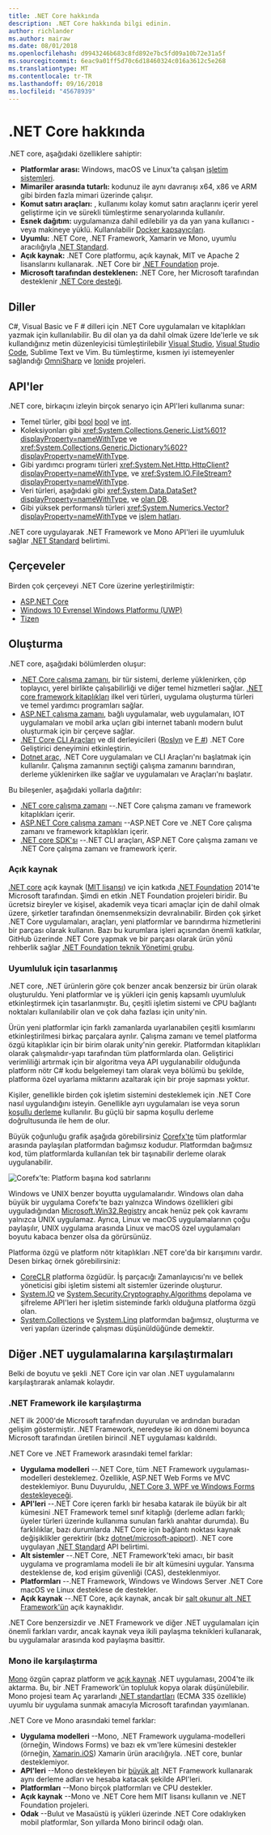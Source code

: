 ```yaml
---
title: .NET Core hakkında
description: .NET Core hakkında bilgi edinin.
author: richlander
ms.author: mairaw
ms.date: 08/01/2018
ms.openlocfilehash: d9943246b683c8fd892e7bc5fd09a10b72e31a5f
ms.sourcegitcommit: 6eac9a01ff5d70c6d18460324c016a3612c5e268
ms.translationtype: MT
ms.contentlocale: tr-TR
ms.lasthandoff: 09/16/2018
ms.locfileid: "45678939"
---
```

# <a name="about-net-core"></a>.NET Core hakkında

.NET core, aşağıdaki özelliklere sahiptir:

- **Platformlar arası:** Windows, macOS ve Linux'ta çalışan [işletim sistemleri](https://github.com/dotnet/core/blob/master/os-lifecycle-policy.md).
- **Mimariler arasında tutarlı:** kodunuz ile aynı davranışı x64, x86 ve ARM gibi birden fazla mimari üzerinde çalışır.
- **Komut satırı araçları:** , kullanımı kolay komut satırı araçlarını içerir yerel geliştirme için ve sürekli tümleştirme senaryolarında kullanılır.
- **Esnek dağıtım:** uygulamanıza dahil edilebilir ya da yan yana kullanıcı - veya makineye yüklü. Kullanılabilir [Docker kapsayıcıları](docker/index.md).
- **Uyumlu:** .NET Core, .NET Framework, Xamarin ve Mono, uyumlu aracılığıyla [.NET Standard](../standard/net-standard.md).
- **Açık kaynak:** .NET Core platformu, açık kaynak, MIT ve Apache 2 lisanslarını kullanarak. .NET Core bir [.NET Foundation](https://dotnetfoundation.org/) proje.
- **Microsoft tarafından desteklenen:** .NET Core, her Microsoft tarafından desteklenir [.NET Core desteği](https://www.microsoft.com/net/core/support/).

## <a name="languages"></a>Diller

C#, Visual Basic ve F # dilleri için .NET Core uygulamaları ve kitaplıkları yazmak için kullanılabilir. Bu dil olan ya da dahil olmak üzere Ide'lerle ve sık kullandığınız metin düzenleyicisi tümleştirilebilir [Visual Studio](https://visualstudio.microsoft.com/vs/), [Visual Studio Code](https://marketplace.visualstudio.com/items?itemName=ms-vscode.csharp), Sublime Text ve Vim. Bu tümleştirme, kısmen iyi istemeyenler sağlandığı [OmniSharp](http://www.omnisharp.net/) ve [Ionide](http://ionide.io) projeleri.

## <a name="apis"></a>API'ler

.NET core, birkaçını izleyin birçok senaryo için API'leri kullanıma sunar:

- Temel türler, gibi [bool] [ bool] ve [int][int].
- Koleksiyonları gibi <xref:System.Collections.Generic.List%601?displayProperty=nameWithType> ve <xref:System.Collections.Generic.Dictionary%602?displayProperty=nameWithType>.
- Gibi yardımcı programı türleri <xref:System.Net.Http.HttpClient?displayProperty=nameWithType>, ve <xref:System.IO.FileStream?displayProperty=nameWithType>.
- Veri türleri, aşağıdaki gibi <xref:System.Data.DataSet?displayProperty=nameWithType>, ve [olan DB][dbset].
- Gibi yüksek performanslı türleri <xref:System.Numerics.Vector?displayProperty=nameWithType> ve [işlem hatları][pipelines].

.NET core uygulayarak .NET Framework ve Mono API'leri ile uyumluluk sağlar [.NET Standard](../standard/net-standard.md) belirtimi.

[bool]: https://docs.microsoft.com/en-us/dotnet/csharp/language-reference/keywords/bool
[int]: https://docs.microsoft.com/en-us/dotnet/csharp/language-reference/keywords/int
[pipelines]: https://blogs.msdn.microsoft.com/dotnet/2018/07/09/system-io-pipelines-high-performance-io-in-net/
[dbset]: https://www.nuget.org/packages/Microsoft.EntityFrameworkCore/

## <a name="frameworks"></a>Çerçeveler

Birden çok çerçeveyi .NET Core üzerine yerleştirilmiştir:

- [ASP.NET Core](/aspnet/core/)
- [Windows 10 Evrensel Windows Platformu (UWP)](https://developer.microsoft.com/windows)
- [Tizen](https://developer.tizen.org/development/training/.net-application)

## <a name="composition"></a>Oluşturma

.NET core, aşağıdaki bölümlerden oluşur:

- [.NET Core çalışma zamanı](https://github.com/dotnet/coreclr), bir tür sistemi, derleme yüklenirken, çöp toplayıcı, yerel birlikte çalışabilirliği ve diğer temel hizmetleri sağlar. [.NET core framework kitaplıkları](https://github.com/dotnet/corefx) ilkel veri türleri, uygulama oluşturma türleri ve temel yardımcı programları sağlar.
- [ASP.NET çalışma zamanı](https://github.com/aspnet/home), bağlı uygulamalar, web uygulamaları, IOT uygulamaları ve mobil arka uçları gibi internet tabanlı modern bulut oluşturmak için bir çerçeve sağlar.
- [.NET Core CLI Araçları](https://github.com/dotnet/cli) ve dil derleyicileri ([Roslyn](https://github.com/dotnet/roslyn) ve [F #](https://github.com/microsoft/visualfsharp)) .NET Core Geliştirici deneyimini etkinleştirin.
- [Dotnet araç](https://github.com/dotnet/core-setup), .NET Core uygulamaları ve CLI Araçları'nı başlatmak için kullanılır. Çalışma zamanının seçtiği çalışma zamanını barındıran, derleme yüklenirken ilke sağlar ve uygulamaları ve Araçları'nı başlatır.

Bu bileşenler, aşağıdaki yollarla dağıtılır:

- [.NET core çalışma zamanı](https://www.microsoft.com/net/download/dotnet-core/2.1) --.NET Core çalışma zamanı ve framework kitaplıkları içerir.
- [ASP.NET Core çalışma zamanı](https://www.microsoft.com/net/download/dotnet-core/2.1) --ASP.NET Core ve .NET Core çalışma zamanı ve framework kitaplıkları içerir.
- [.NET core SDK'sı](https://www.microsoft.com/net/download/dotnet-core/2.1) --.NET CLI araçları, ASP.NET Core çalışma zamanı ve .NET Core çalışma zamanı ve framework içerir.

### <a name="open-source"></a>Açık kaynak

[.NET core](https://github.com/dotnet/core) açık kaynak ([MIT lisansı](https://github.com/dotnet/core/blob/master/LICENSE.TXT)) ve için katkıda [.NET Foundation](https://dotnetfoundation.org) 2014'te Microsoft tarafından. Şimdi en etkin .NET Foundation projeleri biridir. Bu ücretsiz bireyler ve kişisel, akademik veya ticari amaçlar için de dahil olmak üzere, şirketler tarafından önemsenmeksizin devralınabilir. Birden çok şirket .NET Core uygulamaları, araçları, yeni platformlar ve barındırma hizmetlerini bir parçası olarak kullanın. Bazı bu kurumlara işleri açısından önemli katkılar, GitHub üzerinde .NET Core yapmak ve bir parçası olarak ürün yönü rehberlik sağlar [.NET Foundation teknik Yönetimi grubu](https://dotnetfoundation.org/blog/tsg-welcome).

### <a name="designed-for-adaptability"></a>Uyumluluk için tasarlanmış

.NET core, .NET ürünlerin göre çok benzer ancak benzersiz bir ürün olarak oluşturuldu. Yeni platformlar ve iş yükleri için geniş kapsamlı uyumluluk etkinleştirmek için tasarlanmıştır. Bu, çeşitli işletim sistemi ve CPU bağlantı noktaları kullanılabilir olan ve çok daha fazlası için unity'nin.

Ürün yeni platformlar için farklı zamanlarda uyarlanabilen çeşitli kısımlarını etkinleştirilmesi birkaç parçalara ayrılır. Çalışma zamanı ve temel platforma özgü kitaplıklar için bir birim olarak unity'nin gerekir. Platformdan kitaplıkları olarak çalışmalıdır-yapı tarafından tüm platformlarda olan. Geliştirici verimliliği artırmak için bir algoritma veya API uygulanabilir olduğunda platform nötr C# kodu belgelemeyi tam olarak veya bölümü bu şekilde, platforma özel uyarlama miktarını azaltarak için bir proje sapması yoktur.

Kişiler, genellikle birden çok işletim sistemini desteklemek için .NET Core nasıl uygulandığını isteyin. Genellikle ayrı uygulamaları ise veya sorun [koşullu derleme](https://en.wikipedia.org/wiki/Conditional_compilation) kullanılır. Bu güçlü bir sapma koşullu derleme doğrultusunda ile hem de olur.

Büyük çoğunluğu grafik aşağıda görebilirsiniz [Corefx'te](https://github.com/dotnet/corefx) tüm platformlar arasında paylaşılan platformdan bağımsız kodudur. Platformdan bağımsız kod, tüm platformlarda kullanılan tek bir taşınabilir derleme olarak uygulanabilir.

![Corefx'te: Platform başına kod satırlarını](../images/corefx-platforms-loc.png)

Windows ve UNIX benzer boyutta uygulamalarıdır. Windows olan daha büyük bir uygulama Corefx'te bazı yalnızca Windows özellikleri gibi uyguladığından [Microsoft.Win32.Registry](https://github.com/dotnet/corefx/tree/master/src/Microsoft.Win32.Registry) ancak henüz pek çok kavramı yalnızca UNIX uygulamaz. Ayrıca, Linux ve macOS uygulamalarının çoğu paylaşılır, UNIX uygulama arasında Linux ve macOS özel uygulamaları boyutu kabaca benzer olsa da görürsünüz.

Platforma özgü ve platform nötr kitaplıkları .NET core'da bir karışımını vardır. Desen birkaç örnek görebilirsiniz:

- [CoreCLR](https://github.com/dotnet/coreclr) platforma özgüdür. İş parçacığı Zamanlayıcısı'nı ve bellek yöneticisi gibi işletim sistemi alt sistemler üzerinde oluşturur.
- [System.IO](https://github.com/dotnet/corefx/tree/master/src/System.IO) ve [System.Security.Cryptography.Algorithms](https://github.com/dotnet/corefx/tree/master/src/System.Security.Cryptography.Algorithms) depolama ve şifreleme API'leri her işletim sisteminde farklı olduğuna platforma özgü olan.
- [System.Collections](https://github.com/dotnet/corefx/tree/master/src/System.Collections) ve [System.Linq](https://github.com/dotnet/corefx/tree/master/src/System.Linq) platformdan bağımsız, oluşturma ve veri yapıları üzerinde çalışması düşünüldüğünde demektir.

## <a name="comparisons-to-other-net-implementations"></a>Diğer .NET uygulamalarına karşılaştırmaları

Belki de boyutu ve şekli .NET Core için var olan .NET uygulamalarını karşılaştırarak anlamak kolaydır.

### <a name="comparison-with-net-framework"></a>.NET Framework ile karşılaştırma

.NET ilk 2000'de Microsoft tarafından duyurulan ve ardından buradan gelişim göstermiştir. .NET Framework, neredeyse iki on dönemi boyunca Microsoft tarafından üretilen birincil .NET uygulaması kaldırıldı.

.NET Core ve .NET Framework arasındaki temel farklar:

- **Uygulama modelleri** --.NET Core, tüm .NET Framework uygulaması-modelleri desteklemez. Özellikle, ASP.NET Web Forms ve MVC desteklemiyor. Bunu Duyuruldu, [.NET Core 3, WPF ve Windows Forms destekleyeceği](https://blogs.msdn.microsoft.com/dotnet/2018/05/07/net-core-3-and-support-for-windows-desktop-applications/).
- **API'leri** --.NET Core içeren farklı bir hesaba katarak ile büyük bir alt kümesini .NET Framework temel sınıf kitaplığı (derleme adları farklı; üyeler türleri üzerinde kullanıma sunulan farklı anahtar durumda). Bu farklılıklar, bazı durumlarda .NET Core için bağlantı noktası kaynak değişiklikler gerektirir (bkz [dotnet/microsoft-apiport](https://github.com/microsoft/dotnet-apiport)). .NET core uygulayan [.NET Standard](../standard/net-standard.md) API belirtimi.
- **Alt sistemler** --.NET Core, .NET Framework'teki amacı, bir basit uygulama ve programlama modeli ile bir alt kümesini uygular. Yansıma desteklense de, kod erişim güvenliği (CAS), desteklenmiyor.
- **Platformları** --.NET Framework, Windows ve Windows Server .NET Core macOS ve Linux desteklese de destekler.
- **Açık kaynak** --.NET Core, açık kaynak, ancak bir [salt okunur alt .NET Framework'ün](https://github.com/microsoft/referencesource) açık kaynaklıdır.

.NET Core benzersizdir ve .NET Framework ve diğer .NET uygulamaları için önemli farkları vardır, ancak kaynak veya ikili paylaşma teknikleri kullanarak, bu uygulamalar arasında kod paylaşma basittir.

### <a name="comparison-with-mono"></a>Mono ile karşılaştırma

[Mono](http://www.mono-project.com/) özgün çapraz platform ve [açık kaynak](https://github.com/mono/mono) .NET uygulaması, 2004'te ilk aktarma. Bu, bir .NET Framework'ün topluluk kopya olarak düşünülebilir. Mono projesi team Aç yararlandı [.NET standartları](https://github.com/dotnet/coreclr/blob/master/Documentation/project-docs/dotnet-standards.md) (ECMA 335 özellikle) uyumlu bir uygulama sunmak amacıyla Microsoft tarafından yayımlanan.

.NET Core ve Mono arasındaki temel farklar:

- **Uygulama modelleri** --Mono, .NET Framework uygulama-modelleri (örneğin, Windows Forms) ve bazı ek vm'lere kümesini destekler (örneğin, [Xamarin.iOS](https://www.xamarin.com/platform)) Xamarin ürün aracılığıyla. .NET core, bunlar desteklemiyor.
- **API'leri** --Mono destekleyen bir [büyük alt](http://docs.go-mono.com/?link=root%3a%2fclasslib) .NET Framework kullanarak aynı derleme adları ve hesaba katacak şekilde API'leri.
- **Platformları** --Mono birçok platformları ve CPU destekler.
- **Açık kaynak** --Mono ve .NET Core hem MIT lisansı kullanın ve .NET Foundation projeleri.
- **Odak** --Bulut ve Masaüstü iş yükleri üzerinde .NET Core odaklıyken mobil platformlar, Son yıllarda Mono birincil odağı olan.
